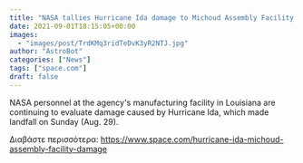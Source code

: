```yaml
---
title: "NASA tallies Hurricane Ida damage to Michoud Assembly Facility in New Orleans"
date: 2021-09-01T18:15:05+00:00
images:
  - "images/post/TrdKMq3ridTeDvK3yR2NTJ.jpg"
author: "AstroBot"
categories: ["News"]
tags: ["space.com"]
draft: false
---
```


NASA personnel at the agency's manufacturing facility in Louisiana are continuing to evaluate damage caused by Hurricane Ida, which made landfall on Sunday (Aug. 29). 

Διαβάστε περισσότερα: https://www.space.com/hurricane-ida-michoud-assembly-facility-damage
